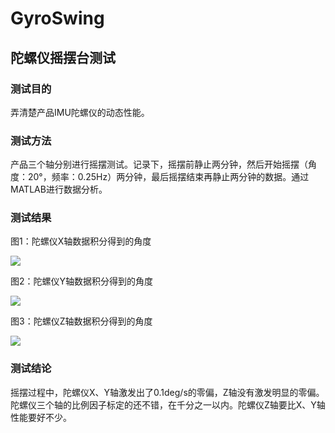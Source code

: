 # GyroSwing

## 陀螺仪摇摆台测试

### 测试目的

弄清楚产品IMU陀螺仪的动态性能。

### 测试方法

产品三个轴分别进行摇摆测试。记录下，摇摆前静止两分钟，然后开始摇摆（角度：20°，频率：0.25Hz）两分钟，最后摇摆结束再静止两分钟的数据。通过MATLAB进行数据分析。

### 测试结果

图1：陀螺仪X轴数据积分得到的角度 <br>

![](https://github.com/XinLiGitHub/GyroSwing/raw/master/Software/X轴.bmp) <br>

图2：陀螺仪Y轴数据积分得到的角度 <br>

![](https://github.com/XinLiGitHub/GyroSwing/raw/master/Software/Y轴.bmp) <br>

图3：陀螺仪Z轴数据积分得到的角度 <br>

![](https://github.com/XinLiGitHub/GyroSwing/raw/master/Software/Z轴.bmp) <br>

### 测试结论

摇摆过程中，陀螺仪X、Y轴激发出了0.1deg/s的零偏，Z轴没有激发明显的零偏。陀螺仪三个轴的比例因子标定的还不错，在千分之一以内。陀螺仪Z轴要比X、Y轴性能要好不少。

